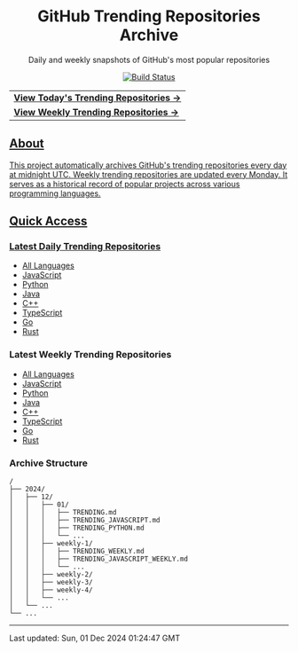 <div align="center">
<h1>GitHub Trending Repositories Archive</h1>
<p>Daily and weekly snapshots of GitHub's most popular repositories</p>
<a href="https://github.com/saiki-mbs/github-trending-archive/actions">
<img src="https://github.com/saiki-mbs/github-trending-tracker/workflows/Update%20Trending%20Repositories/badge.svg" alt="Build Status">
</div>

<div align="center">
<table>
<tr>
  <td>
    <a href="./2024/12/01/TRENDING.md">
      <b>View Today's Trending Repositories →</b>
    </a>
  </td>
</tr>
<tr>
  <td>
    <a href="./2024/12/weekly-0/TRENDING_WEEKLY.md">
      <b>View Weekly Trending Repositories →</b>
    </a>
  </td>
</tr>
</table>
</div>

## About

This project automatically archives GitHub's trending repositories every day at midnight UTC. Weekly trending repositories are updated every Monday. It serves as a historical record of popular projects across various programming languages.

## Quick Access

### Latest Daily Trending Repositories

- [All Languages](./2024/12/01/TRENDING.md)
- [JavaScript](./2024/12/01/TRENDING_JAVASCRIPT.md)
- [Python](./2024/12/01/TRENDING_PYTHON.md)
- [Java](./2024/12/01/TRENDING_JAVA.md)
- [C++](./2024/12/01/TRENDING_CPP.md)
- [TypeScript](./2024/12/01/TRENDING_TYPESCRIPT.md)
- [Go](./2024/12/01/TRENDING_GO.md)
- [Rust](./2024/12/01/TRENDING_RUST.md)

### Latest Weekly Trending Repositories

- [All Languages](./2024/12/weekly-0/TRENDING_WEEKLY.md)
- [JavaScript](./2024/12/weekly-0/TRENDING_JAVASCRIPT_WEEKLY.md)
- [Python](./2024/12/weekly-0/TRENDING_PYTHON_WEEKLY.md)
- [Java](./2024/12/weekly-0/TRENDING_JAVA_WEEKLY.md)
- [C++](./2024/12/weekly-0/TRENDING_CPP_WEEKLY.md)
- [TypeScript](./2024/12/weekly-0/TRENDING_TYPESCRIPT_WEEKLY.md)
- [Go](./2024/12/weekly-0/TRENDING_GO_WEEKLY.md)
- [Rust](./2024/12/weekly-0/TRENDING_RUST_WEEKLY.md)

### Archive Structure

```
/
├── 2024/
│   ├── 12/
│   │   ├── 01/
│   │   │   ├── TRENDING.md
│   │   │   ├── TRENDING_JAVASCRIPT.md
│   │   │   ├── TRENDING_PYTHON.md
│   │   │   └── ...
│   │   ├── weekly-1/
│   │   │   ├── TRENDING_WEEKLY.md
│   │   │   ├── TRENDING_JAVASCRIPT_WEEKLY.md
│   │   │   └── ...
│   │   ├── weekly-2/
│   │   ├── weekly-3/
│   │   ├── weekly-4/
│   │   └── ...
│   └── ...
└── ...
```

---

Last updated: Sun, 01 Dec 2024 01:24:47 GMT